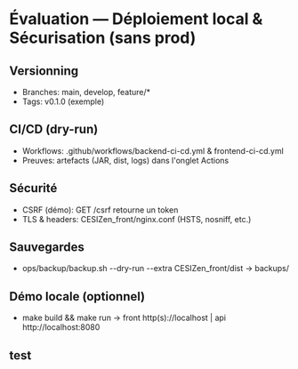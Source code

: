 # Évaluation — Déploiement local & Sécurisation (sans prod)
## Versionning
- Branches: main, develop, feature/*
- Tags: v0.1.0 (exemple)
## CI/CD (dry-run)
- Workflows: .github/workflows/backend-ci-cd.yml & frontend-ci-cd.yml
- Preuves: artefacts (JAR, dist, logs) dans l'onglet Actions
## Sécurité
- CSRF (démo): GET /csrf retourne un token
- TLS & headers: CESIZen_front/nginx.conf (HSTS, nosniff, etc.)
## Sauvegardes
- ops/backup/backup.sh --dry-run --extra CESIZen_front/dist → backups/<timestamp>
## Démo locale (optionnel)
- make build && make run → front http(s)://localhost | api http://localhost:8080
## test
